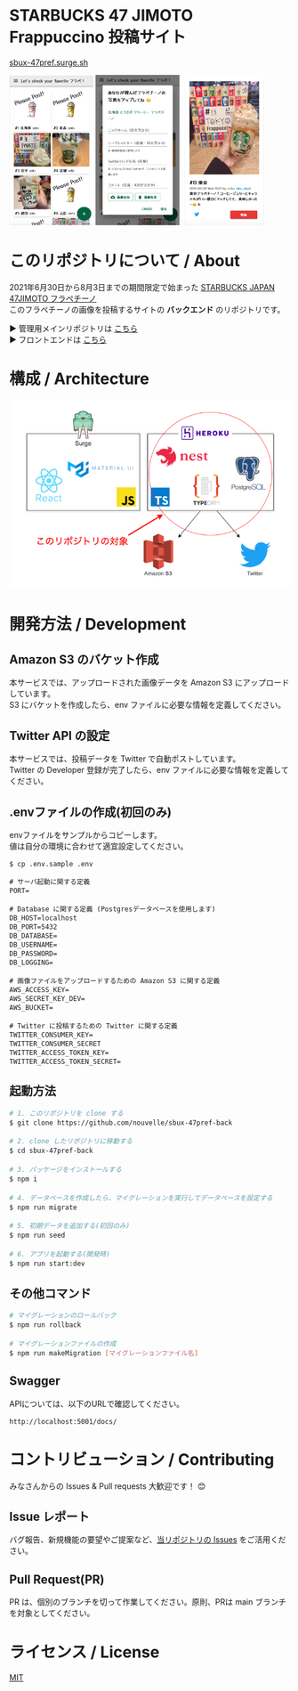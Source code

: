 # STARBUCKS 47 JIMOTO Frappuccino 投稿サイト
[sbux-47pref.surge.sh](https://sbux-47pref.surge.sh/)  

<img src="./git_image/img1.png" alt="トップページ" width="30%"> <img src="./git_image/img2.png" alt="投稿ページ" width="30%"> <img src="./git_image/img3.png" alt="個別ページ" width="30%">

# このリポジトリについて / About
2021年6月30日から8月3日までの期間限定で始まった [STARBUCKS JAPAN 47JIMOTO フラペチーノ](https://www.starbucks.co.jp/cafe/jimoto_frappuccino/)  
このフラペチーノの画像を投稿するサイトの **バックエンド** のリポジトリです。  

▶️ 管理用メインリポジトリは [こちら](https://github.com/nouvelle/sbux-47pref)  
▶️ フロントエンドは [こちら](https://github.com/nouvelle/sbux-47pref-front)  

# 構成 / Architecture
![Architecture](/git_image/backend.png)


# 開発方法 / Development
## Amazon S3 のバケット作成
本サービスでは、アップロードされた画像データを Amazon S3 にアップロードしています。  
S3 にバケットを作成したら、env ファイルに必要な情報を定義してください。  

## Twitter API の設定
本サービスでは、投稿データを Twitter で自動ポストしています。  
Twitter の Developer 登録が完了したら、env ファイルに必要な情報を定義してください。  

## .envファイルの作成(初回のみ)
envファイルをサンプルからコピーします。  
値は自分の環境に合わせて適宜設定してください。
```bash
$ cp .env.sample .env
```

```
# サーバ起動に関する定義
PORT=

# Database に関する定義 (Postgresデータベースを使用します)
DB_HOST=localhost
DB_PORT=5432
DB_DATABASE=
DB_USERNAME=
DB_PASSWORD=
DB_LOGGING=

# 画像ファイルをアップロードするための Amazon S3 に関する定義
AWS_ACCESS_KEY=
AWS_SECRET_KEY_DEV=
AWS_BUCKET=

# Twitter に投稿するための Twitter に関する定義
TWITTER_CONSUMER_KEY=
TWITTER_CONSUMER_SECRET
TWITTER_ACCESS_TOKEN_KEY=
TWITTER_ACCESS_TOKEN_SECRET=
```

## 起動方法
```bash
# 1. このリポジトリを clone する
$ git clone https://github.com/nouvelle/sbux-47pref-back

# 2. clone したリポジトリに移動する
$ cd sbux-47pref-back

# 3. パッケージをインストールする
$ npm i

# 4. データベースを作成したら、マイグレーションを実行してデータベースを設定する
$ npm run migrate

# 5. 初期データを追加する(初回のみ)
$ npm run seed

# 6. アプリを起動する(開発時)
$ npm run start:dev
```

## その他コマンド
```bash
# マイグレーションのロールバック
$ npm run rollback

# マイグレーションファイルの作成
$ npm run makeMigration [マイグレーションファイル名]
```

## Swagger
APIについては、以下のURLで確認してください。
```
http://localhost:5001/docs/
```

# コントリビューション / Contributing
みなさんからの Issues & Pull requests 大歓迎です！ 😊

## Issue レポート
バグ報告、新規機能の要望やご提案など、[当リポジトリの Issues](https://github.com/nouvelle/sbux-47pref-back/issues) をご活用ください。

## Pull Request(PR)
PR は、個別のブランチを切って作業してください。原則、PRは main ブランチを対象としてください。



# ライセンス / License
[MIT](https://choosealicense.com/licenses/mit/)
